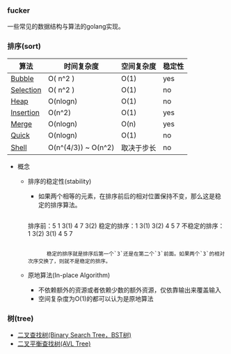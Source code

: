 ### fucker
一些常见的数据结构与算法的golang实现。



### 排序(sort)

| 算法                                                         | 时间复杂度          | 空间复杂度 | 稳定性 |
| ------------------------------------------------------------ | ------------------- | ---------- | ------ |
| [Bubble](https://github.com/bestgopher/sort/blob/master/internal/bubble.go) | O( n^2 )            | O(1)       | yes    |
| [Selection](https://github.com/bestgopher/sort/blob/master/internal/selection.go) | O( n^2 )            | O(1)       | no     |
| [Heap](https://github.com/bestgopher/sort/blob/master/internal/heap.go) | O(nlogn)            | O(1)       | no     |
| [Insertion](https://github.com/bestgopher/sort/blob/master/internal/insertion.go) | O(n^2)              | O(1)       | yes    |
| [Merge](https://github.com/bestgopher/sort/blob/master/internal/merge.go) | O(nlogn)            | O(n)       | yes    |
| [Quick](https://github.com/bestgopher/sort/blob/master/internal/quick.go) | O(nlogn)            | O(1)       | no     |
| [Shell](https://github.com/bestgopher/sort/blob/master/internal/shell.go) | O(n^(4/3)) ~ O(n^2) | 取决于步长 | no     |

- 概念

  - 排序的稳定性(stability)

     - 如果两个相等的元素，在排序前后的相对位置保持不变，那么这是稳定的排序算法。

       ```
     排序前：5 1 3(1) 4 7 3(2)
        稳定的排序：1 3(1) 3(2) 4 5 7
        不稳定的排序：1 3(2) 3(1) 4 5 7
       ```

     ​      稳定的排序就是排序后第一个`3`还是在第二个`3`前面。如果两个`3`的相对次序交换了，则就不是稳定的排序。

  - 原地算法(In-place Algorithm)

     - 不依赖额外的资源或者依赖少数的额外资源，仅依靠输出来覆盖输入
     - 空间复杂度为O(1)的都可以认为是原地算法

### 树(tree)

- [二叉查找树(Binary Search Tree，BST树)](https://github.com/bestgopher/fucker/blob/master/tree/binary_search_tree.go)
-  [二叉平衡查找树(AVL Tree)](https://github.com/bestgopher/fucker/blob/master/tree/avl_tree.go)

